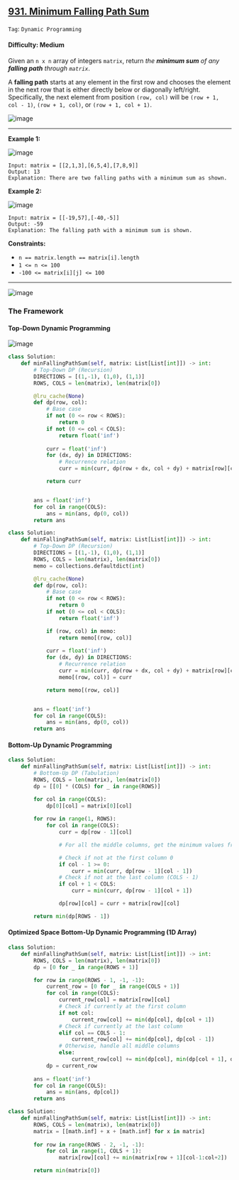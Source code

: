 ## [931. Minimum Falling Path Sum](https://leetcode.com/problems/minimum-falling-path-sum)

```Tag```: ```Dynamic Programming```

#### Difficulty: Medium

Given an ```n x n``` array of integers ```matrix```, return _the __minimum sum__ of any __falling path__ through ```matrix```_.

A __falling path__ starts at any element in the first row and chooses the element in the next row that is either directly below or diagonally left/right. Specifically, the next element from position ```(row, col)``` will be ```(row + 1, col - 1)```, ```(row + 1, col)```, or ```(row + 1, col + 1)```.

![image](https://user-images.githubusercontent.com/35042430/220773219-7dfb7975-8782-4538-8e71-78204286846e.png)

---

__Example 1:__

![image](https://assets.leetcode.com/uploads/2021/11/03/failing1-grid.jpg)
```
Input: matrix = [[2,1,3],[6,5,4],[7,8,9]]
Output: 13
Explanation: There are two falling paths with a minimum sum as shown.
```

__Example 2:__

![image](https://assets.leetcode.com/uploads/2021/11/03/failing2-grid.jpg)
```
Input: matrix = [[-19,57],[-40,-5]]
Output: -59
Explanation: The falling path with a minimum sum is shown.
```

__Constraints:__

- ```n == matrix.length == matrix[i].length```
- ```1 <= n <= 100```
- ```-100 <= matrix[i][j] <= 100```

---

![image](https://leetcode.com/problems/minimum-falling-path-sum/solutions/2108185/Figures/931/931_overview.png)

### The Framework

#### Top-Down Dynamic Programming

![image](https://leetcode.com/problems/minimum-falling-path-sum/solutions/2108185/Figures/931/931_recursion_tree.png)

```Python
class Solution:
    def minFallingPathSum(self, matrix: List[List[int]]) -> int:
        # Top-Down DP (Recursion)
        DIRECTIONS = [(1,-1), (1,0), (1,1)]
        ROWS, COLS = len(matrix), len(matrix[0])

        @lru_cache(None)
        def dp(row, col):
            # Base case
            if not (0 <= row < ROWS):
                return 0
            if not (0 <= col < COLS):
                return float('inf')
            
            curr = float('inf')
            for (dx, dy) in DIRECTIONS:
                # Recurrence relation
                curr = min(curr, dp(row + dx, col + dy) + matrix[row][col])

            return curr


        ans = float('inf')
        for col in range(COLS):
            ans = min(ans, dp(0, col))
        return ans
```

```Python
class Solution:
    def minFallingPathSum(self, matrix: List[List[int]]) -> int:
        # Top-Down DP (Recursion)
        DIRECTIONS = [(1,-1), (1,0), (1,1)]
        ROWS, COLS = len(matrix), len(matrix[0])
        memo = collections.defaultdict(int)

        @lru_cache(None)
        def dp(row, col):
            # Base case
            if not (0 <= row < ROWS):
                return 0
            if not (0 <= col < COLS):
                return float('inf')

            if (row, col) in memo:
                return memo[(row, col)]
            
            curr = float('inf')
            for (dx, dy) in DIRECTIONS:
                # Recurrence relation
                curr = min(curr, dp(row + dx, col + dy) + matrix[row][col])
                memo[(row, col)] = curr

            return memo[(row, col)]


        ans = float('inf')
        for col in range(COLS):
            ans = min(ans, dp(0, col))
        return ans
```
#### Bottom-Up Dynamic Programming

```Python
class Solution:
    def minFallingPathSum(self, matrix: List[List[int]]) -> int:
        # Bottom-Up DP (Tabulation)
        ROWS, COLS = len(matrix), len(matrix[0])
        dp = [[0] * (COLS) for _ in range(ROWS)]

        for col in range(COLS):
            dp[0][col] = matrix[0][col]
        
        for row in range(1, ROWS):
            for col in range(COLS):
                curr = dp[row - 1][col]

                # For all the middle columns, get the minimum values from all cells in previous row

                # Check if not at the first column 0
                if col - 1 >= 0:
                    curr = min(curr, dp[row - 1][col - 1])
                # Check if not at the last column (COLS - 1)
                if col + 1 < COLS:
                    curr = min(curr, dp[row - 1][col + 1])

                dp[row][col] = curr + matrix[row][col]

        return min(dp[ROWS - 1])
```

#### Optimized Space Bottom-Up Dynamic Programming (1D Array)

```Python
class Solution:
    def minFallingPathSum(self, matrix: List[List[int]]) -> int:
        ROWS, COLS = len(matrix), len(matrix[0])
        dp = [0 for _ in range(ROWS + 1)]

        for row in range(ROWS - 1, -1, -1):
            current_row = [0 for _ in range(COLS + 1)]
            for col in range(COLS):
                current_row[col] = matrix[row][col]
                # Check if currently at the first column
                if not col:
                    current_row[col] += min(dp[col], dp[col + 1])
                # Check if currently at the last column
                elif col == COLS - 1:
                    current_row[col] += min(dp[col], dp[col - 1])
                # Otherwise, handle all middle columns
                else:
                    current_row[col] += min(dp[col], min(dp[col + 1], dp[col - 1]))
            dp = current_row
        
        ans = float('inf')
        for col in range(COLS):
            ans = min(ans, dp[col])
        return ans
```

```Python
class Solution:
    def minFallingPathSum(self, matrix: List[List[int]]) -> int:
        ROWS, COLS = len(matrix), len(matrix[0])
        matrix = [[math.inf] + x + [math.inf] for x in matrix]
        
        for row in range(ROWS - 2, -1, -1):
            for col in range(1, COLS + 1):
                matrix[row][col] += min(matrix[row + 1][col-1:col+2])

        return min(matrix[0])
```
